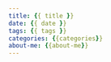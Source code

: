 ```yaml
---
title: {{ title }}
date: {{ date }}
tags: {{ tags }}
categories: {{categories}}
about-me: {{about-me}}
---
```

